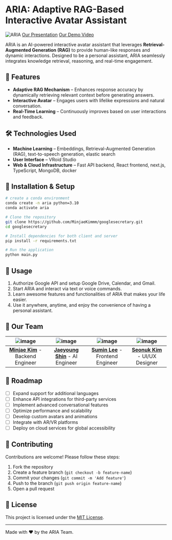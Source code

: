 # ARIA: Adaptive RAG-Based Interactive Avatar Assistant

![ARIA](https://github.com/user-attachments/assets/090a0da1-9fe9-4a3c-a869-5a2eeddcc098)
[Our Presentation](https://github.com/MinjaeKimmm/googlesecretary/blob/main/ARIA_PPT.pdf)
[Our Demo Video](https://youtu.be/idGfq8z0BLw)

ARIA is an AI-powered interactive avatar assistant that leverages **Retrieval-Augmented Generation (RAG)** to provide human-like responses and dynamic interactions. Designed to be a personal assistant, ARIA seamlessly integrates knowledge retrieval, reasoning, and real-time engagement.

## 🚀 Features

- **Adaptive RAG Mechanism** – Enhances response accuracy by dynamically retrieving relevant context before generating answers.
- **Interactive Avatar** – Engages users with lifelike expressions and natural conversation.
- **Real-Time Learning** – Continuously improves based on user interactions and feedback.

## 🛠️ Technologies Used

- **Machine Learning** – Embeddings, Retrieval-Augmented Generation (RAG), text-to-speech generation, elastic search
- **User Interface** – VRoid Studio
- **Web & Cloud Infrastructure** – Fast API backend, React frontend, next.js, TypeScript, MongoDB, docker

## 🔧 Installation & Setup

```bash
# create a conda environment
conda create -n aria python=3.10
conda activate aria

# Clone the repository
git clone https://github.com/MinjaeKimmm/googlesecretary.git
cd googlesecretary

# Install dependencies for both client and server
pip install -r requirements.txt

# Run the application
python main.py
```

## 📖 Usage
1. Authorize Google API and setup Google Drive, Calendar, and Gmail.
2. Start ARIA and interact via text or voice commands.
3. Learn awesome features and functionalities of ARIA that makes your life easier.
4. Use it anywhere, anytime, and enjoy the convenience of having a personal assistant.


## 👥 Our Team

| ![image](https://github.com/user-attachments/assets/96557c5a-5c1f-4cd0-b5c5-6c84bfc8dacd) | ![image](https://github.com/user-attachments/assets/0199ab3a-fd6c-405f-8724-e9fb3dec7dd6) | ![image](https://github.com/user-attachments/assets/2ee89a92-3362-4ee7-9591-891feff6c229) | ![image](https://github.com/user-attachments/assets/ffd10047-e598-4ffd-a945-3e37d5ffad5c) |
|:---------------------------------------------------------------------------------:|:---------------------------------------------------------------------------------:|:---------------------------------------------------------------------------------:|:---------------------------------------------------------------------------------:|
| **[Minjae Kim](https://www.linkedin.com/in/kiminjae/)** - Backend Engineer | **[Jaeyoung Shin](https://www.linkedin.com/in/limepencil/)** - AI Engineer | **[Sumin Lee](https://www.linkedin.com/in/sum37/)** - Frontend Engineer | **[Seonuk Kim](https://www.linkedin.com/in/seonuk-kim/)** - UI/UX Designer |

## 📌 Roadmap

- [ ] Expand support for additional languages
- [ ] Enhance API integrations for third-party services
- [ ] Implement advanced conversational features
- [ ] Optimize performance and scalability
- [ ] Develop custom avatars and animations
- [ ] Integrate with AR/VR platforms
- [ ] Deploy on cloud services for global accessibility

## 🤝 Contributing

Contributions are welcome! Please follow these steps:
1. Fork the repository
2. Create a feature branch (`git checkout -b feature-name`)
3. Commit your changes (`git commit -m 'Add feature'`)
4. Push to the branch (`git push origin feature-name`)
5. Open a pull request

## 📜 License

This project is licensed under the [MIT License](LICENSE).

---
Made with ❤️ by the ARIA Team.

